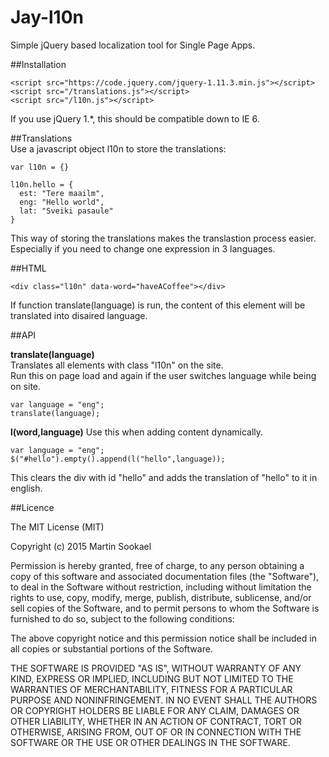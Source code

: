 Jay-l10n
===================

Simple jQuery based localization tool for Single Page Apps.  

##Installation  
```  
<script src="https://code.jquery.com/jquery-1.11.3.min.js"></script>
<script src="/translations.js"></script>
<script src="/l10n.js"></script>
```  
If you use jQuery 1.*, this should be compatible down to IE 6.  

##Translations  
Use a javascript object l10n to store the translations:  
```  
var l10n = {}  

l10n.hello = {
  est: "Tere maailm",
  eng: "Hello world",
  lat: "Sveiki pasaule"
}
```  
This way of storing the translations makes the translastion process easier.  
Especially if you need to change one expression in 3 languages.

##HTML  
```  
<div class="l10n" data-word="haveACoffee"></div>
```  
If function translate(language) is run, the content of this element will be translated into disaired language.  

##API  

**translate(language)**  
Translates all elements with class "l10n" on the site.  
Run this on page load and again if the user switches language while being on site.  
```  
var language = "eng";
translate(language);  
```  

**l(word,language)**
Use this when adding content dynamically.  
```  
var language = "eng";
$("#hello").empty().append(l("hello",language)); 
```  
This clears the div with id "hello" and adds the translation of "hello" to it in english.  

##Licence

The MIT License (MIT)  

Copyright (c) 2015 Martin Sookael

Permission is hereby granted, free of charge, to any person obtaining a copy of this software and associated documentation files (the "Software"), to deal in the Software without restriction, including without limitation the rights to use, copy, modify, merge, publish, distribute, sublicense, and/or sell copies of the Software, and to permit persons to whom the Software is furnished to do so, subject to the following conditions:

The above copyright notice and this permission notice shall be included in all copies or substantial portions of the Software.

THE SOFTWARE IS PROVIDED "AS IS", WITHOUT WARRANTY OF ANY KIND, EXPRESS OR IMPLIED, INCLUDING BUT NOT LIMITED TO THE WARRANTIES OF MERCHANTABILITY, FITNESS FOR A PARTICULAR PURPOSE AND NONINFRINGEMENT. IN NO EVENT SHALL THE AUTHORS OR COPYRIGHT HOLDERS BE LIABLE FOR ANY CLAIM, DAMAGES OR OTHER LIABILITY, WHETHER IN AN ACTION OF CONTRACT, TORT OR OTHERWISE, ARISING FROM, OUT OF OR IN CONNECTION WITH THE SOFTWARE OR THE USE OR OTHER DEALINGS IN THE SOFTWARE.
